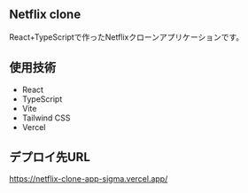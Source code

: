 ## Netflix clone
React+TypeScriptで作ったNetflixクローンアプリケーションです。

## 使用技術
- React
- TypeScript
- Vite
- Tailwind CSS
- Vercel

## デプロイ先URL
https://netflix-clone-app-sigma.vercel.app/